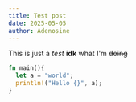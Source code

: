 ```yaml
---
title: Test post
date: 2025-05-05
author: Adenosine
---
```

This is just a *test*
**idk** what I'm ~~doing~~

```rust
fn main(){
  let a = "world";
  println!("Hello {}", a);
}
```

